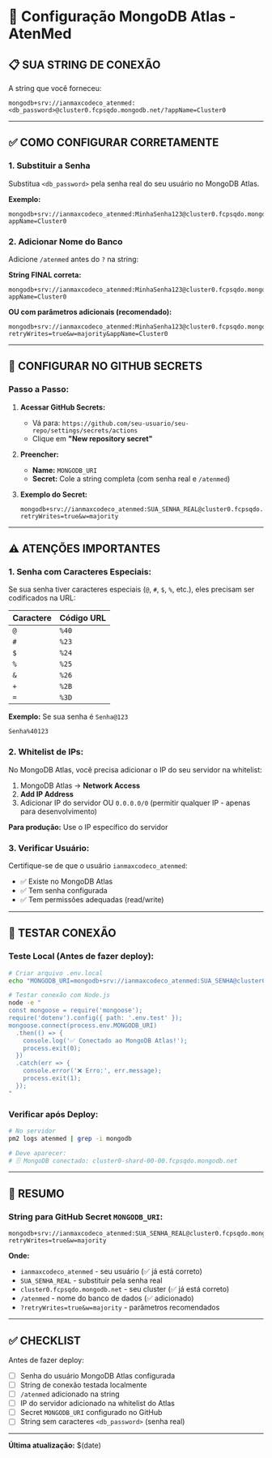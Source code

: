 # 🔐 Configuração MongoDB Atlas - AtenMed

## 📋 SUA STRING DE CONEXÃO

A string que você forneceu:
```
mongodb+srv://ianmaxcodeco_atenmed:<db_password>@cluster0.fcpsqdo.mongodb.net/?appName=Cluster0
```

---

## ✅ COMO CONFIGURAR CORRETAMENTE

### **1. Substituir a Senha**

Substitua `<db_password>` pela senha real do seu usuário no MongoDB Atlas.

**Exemplo:**
```
mongodb+srv://ianmaxcodeco_atenmed:MinhaSenha123@cluster0.fcpsqdo.mongodb.net/?appName=Cluster0
```

### **2. Adicionar Nome do Banco**

Adicione `/atenmed` antes do `?` na string:

**String FINAL correta:**
```
mongodb+srv://ianmaxcodeco_atenmed:MinhaSenha123@cluster0.fcpsqdo.mongodb.net/atenmed?appName=Cluster0
```

**OU com parâmetros adicionais (recomendado):**
```
mongodb+srv://ianmaxcodeco_atenmed:MinhaSenha123@cluster0.fcpsqdo.mongodb.net/atenmed?retryWrites=true&w=majority&appName=Cluster0
```

---

## 🔑 CONFIGURAR NO GITHUB SECRETS

### **Passo a Passo:**

1. **Acessar GitHub Secrets:**
   - Vá para: `https://github.com/seu-usuario/seu-repo/settings/secrets/actions`
   - Clique em **"New repository secret"**

2. **Preencher:**
   - **Name:** `MONGODB_URI`
   - **Secret:** Cole a string completa (com senha real e `/atenmed`)

3. **Exemplo do Secret:**
   ```
   mongodb+srv://ianmaxcodeco_atenmed:SUA_SENHA_REAL@cluster0.fcpsqdo.mongodb.net/atenmed?retryWrites=true&w=majority
   ```

---

## ⚠️ ATENÇÕES IMPORTANTES

### **1. Senha com Caracteres Especiais:**

Se sua senha tiver caracteres especiais (`@`, `#`, `$`, `%`, etc.), eles precisam ser codificados na URL:

| Caractere | Código URL |
|-----------|------------|
| `@`       | `%40`      |
| `#`       | `%23`      |
| `$`       | `%24`      |
| `%`       | `%25`      |
| `&`       | `%26`      |
| `+`       | `%2B`      |
| `=`       | `%3D`      |

**Exemplo:** Se sua senha é `Senha@123`
```
Senha%40123
```

### **2. Whitelist de IPs:**

No MongoDB Atlas, você precisa adicionar o IP do seu servidor na whitelist:

1. MongoDB Atlas → **Network Access**
2. **Add IP Address**
3. Adicionar IP do servidor OU `0.0.0.0/0` (permitir qualquer IP - apenas para desenvolvimento)

**Para produção:** Use o IP específico do servidor

### **3. Verificar Usuário:**

Certifique-se de que o usuário `ianmaxcodeco_atenmed`:
- ✅ Existe no MongoDB Atlas
- ✅ Tem senha configurada
- ✅ Tem permissões adequadas (read/write)

---

## 🧪 TESTAR CONEXÃO

### **Teste Local (Antes de fazer deploy):**

```bash
# Criar arquivo .env.local
echo "MONGODB_URI=mongodb+srv://ianmaxcodeco_atenmed:SUA_SENHA@cluster0.fcpsqdo.mongodb.net/atenmed?retryWrites=true&w=majority" > .env.test

# Testar conexão com Node.js
node -e "
const mongoose = require('mongoose');
require('dotenv').config({ path: '.env.test' });
mongoose.connect(process.env.MONGODB_URI)
  .then(() => {
    console.log('✅ Conectado ao MongoDB Atlas!');
    process.exit(0);
  })
  .catch(err => {
    console.error('❌ Erro:', err.message);
    process.exit(1);
  });
"
```

### **Verificar após Deploy:**

```bash
# No servidor
pm2 logs atenmed | grep -i mongodb

# Deve aparecer:
# 🗄️ MongoDB conectado: cluster0-shard-00-00.fcpsqdo.mongodb.net
```

---

## 📝 RESUMO

### **String para GitHub Secret `MONGODB_URI`:**

```
mongodb+srv://ianmaxcodeco_atenmed:SUA_SENHA_REAL@cluster0.fcpsqdo.mongodb.net/atenmed?retryWrites=true&w=majority
```

**Onde:**
- `ianmaxcodeco_atenmed` - seu usuário (✅ já está correto)
- `SUA_SENHA_REAL` - substituir pela senha real
- `cluster0.fcpsqdo.mongodb.net` - seu cluster (✅ já está correto)
- `/atenmed` - nome do banco de dados (✅ adicionado)
- `?retryWrites=true&w=majority` - parâmetros recomendados

---

## ✅ CHECKLIST

Antes de fazer deploy:

- [ ] Senha do usuário MongoDB Atlas configurada
- [ ] String de conexão testada localmente
- [ ] `/atenmed` adicionado na string
- [ ] IP do servidor adicionado na whitelist do Atlas
- [ ] Secret `MONGODB_URI` configurado no GitHub
- [ ] String sem caracteres `<db_password>` (senha real)

---

**Última atualização:** $(date)

